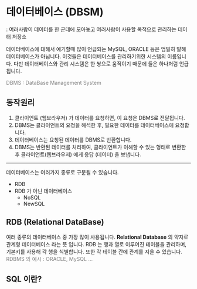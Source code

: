 # 데이터베이스 (DBSM)
: 여러사람이 데이터를 한 군데에 모아놓고 여러사람이 사용할 목적으로 관리하는 데이터 저장소

데이터베이스에 대해서 예기할때 많이 언급되는 MySQL, ORACLE 등은 엄밀히 말해 데이터베이스가 아닙니다.
이것들은 데이터베이스를 관리하기위한 시스템의 이름입니다.
다만 데이터베이스와 관리 시스템은 한 쌍으로 움직이기 때문에 둘은 하나처럼 언급됩니다.

<span style="color:gray">DBMS : DataBase Management System</span>

## 동작원리
1. 클라이언트 (웹브라우저) 가 데이터를 요청하면, 이 요청은 DBMS로 전달됩니다.
2. DBMS는 클라이언트의 요청을 해석한 후, 필요한 데이터를 데이터베이스에 요청합니다.
3. 데이터베이스는 요청된 데이터를 DBMS로 반환합니다.
4. DBMS는 반환된 데이터를 처리하여, 클라이언트가 이해할 수 있는 형태로 변환한 후 클라이언트(웹브라우저) 에게 응답 (데이터) 을 보냅니다.
---
데이터베이스는 여러가지 종류로 구분될 수 있습니다.
- RDB
- RDB 가 아닌 데이터베이스
    - NoSQL
    - NewSQL

## RDB (Relational DataBase)
여러 종류의 데이터베이스 중 가장 많이 사용됩니다.
**Relational Database** 의 약자로 관계형 데이터베이스 라는 뜻 입니다.
RDB 는 행과 열로 이루어진 테이블을 관리하며, 기본키를 사용해 각 행을 식별합니다.
또한 각 테이블 간에 관계를 지을 수 있습니다.
<span style="color:gray">RDBMS 의 예시 : ORACLE, MySQL ...</span>

## SQL 이란?